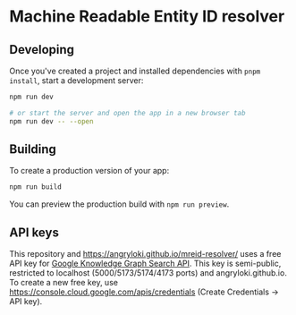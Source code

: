 # Machine Readable Entity ID resolver

## Developing

Once you've created a project and installed dependencies with `pnpm install`, start a development server:

```bash
npm run dev

# or start the server and open the app in a new browser tab
npm run dev -- --open
```

## Building

To create a production version of your app:

```bash
npm run build
```

You can preview the production build with `npm run preview`.

## API keys

This repository and https://angryloki.github.io/mreid-resolver/ uses a free API key for [Google Knowledge Graph Search API](https://developers.google.com/knowledge-graph). This key is semi-public, restricted to localhost (5000/5173/5174/4173 ports) and angryloki.github.io. To create a new free key, use https://console.cloud.google.com/apis/credentials (Create Credentials -> API key).